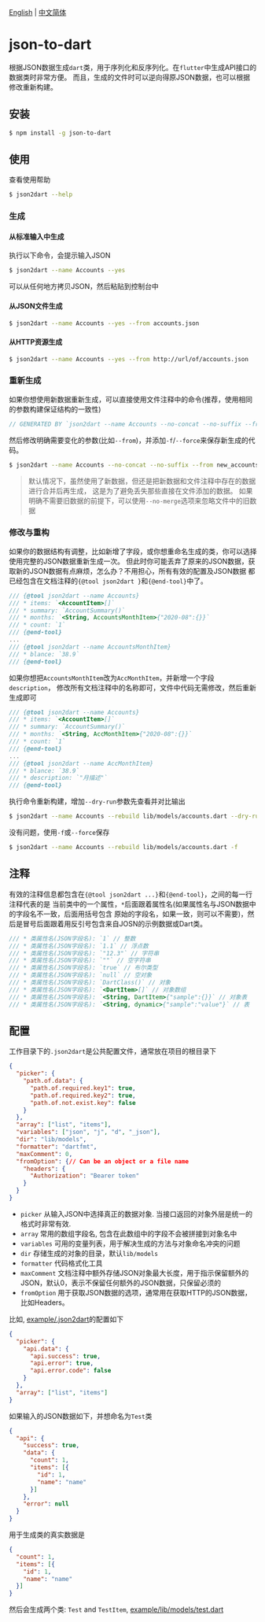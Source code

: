 [English](https://github.com/wenjunxiao/json-to-dart/blob/master/README.md) | [中文简体](https://github.com/wenjunxiao/json-to-dart/blob/master/README-ZH.md)

# json-to-dart

  根据JSON数据生成`dart`类，用于序列化和反序列化。在`flutter`中生成API接口的数据类时非常方便。
  而且，生成的文件时可以逆向得原JSON数据，也可以根据修改重新构建。

## 安装

```bash
$ npm install -g json-to-dart
```

## 使用

  查看使用帮助
```bash
$ json2dart --help
```
### 生成

#### 从标准输入中生成

  执行以下命令，会提示输入JSON
```bash
$ json2dart --name Accounts --yes
```
  可以从任何地方拷贝JSON，然后粘贴到控制台中

#### 从JSON文件生成

```bash
$ json2dart --name Accounts --yes --from accounts.json
```

#### 从HTTP资源生成

```bash
$ json2dart --name Accounts --yes --from http://url/of/accounts.json
```

### 重新生成

  如果你想使用新数据重新生成，可以直接使用文件注释中的命令(推荐，使用相同的参数构建保证结构的一致性)
```dart
// GENERATED BY `json2dart --name Accounts --no-concat --no-suffix --from accounts.json -y`
```
  然后修改明确需要变化的参数(比如`--from`)，并添加`-f`/`--force`来保存新生成的代码。
```bash
$ json2dart --name Accounts --no-concat --no-suffix --from new_accounts.json -y -f
```

>  默认情况下，虽然使用了新数据，但还是把新数据和文件注释中存在的数据进行合并后再生成，
  这是为了避免丢失那些直接在文件添加的数据。
  如果明确不需要旧数据的前提下，可以使用`--no-merge`选项来忽略文件中的旧数据

### 修改与重构

  如果你的数据结构有调整，比如新增了字段，或你想重命名生成的类，你可以选择使用完整的JSON数据重新生成一次。
  但此时你可能丢弃了原来的JSON数据，获取新的JSON数据有点麻烦，怎么办？不用担心，所有有效的配置及JSON数据
  都已经包含在文档注释的`{@tool json2dart }`和`{@end-tool}`中了。

```dart
/// {@tool json2dart --name Accounts}
/// * items: `<AccountItem>[]`
/// * summary: `AccountSummary()`
/// * months: `<String, AccountsMonthItem>{"2020-08":{}}`
/// * count: `1`
/// {@end-tool}
...
/// {@tool json2dart --name AccountsMonthItem}
/// * blance: `38.9`
/// {@end-tool}
```
  如果你想把`AccountsMonthItem`改为`AccMonthItem`，并新增一个字段`description`，
  修改所有文档注释中的名称即可，文件中代码无需修改，然后重新生成即可
```dart
/// {@tool json2dart --name Accounts}
/// * items: `<AccountItem>[]`
/// * summary: `AccountSummary()`
/// * months: `<String, AccMonthItem>{"2020-08":{}}`
/// * count: `1`
/// {@end-tool}
...
/// {@tool json2dart --name AccMonthItem}
/// * blance: `38.9`
/// * description: `"月描述"`
/// {@end-tool}
```
  执行命令重新构建，增加`--dry-run`参数先查看并对比输出
```bash
$ json2dart --name Accounts --rebuild lib/models/accounts.dart --dry-run
```
  没有问题，使用`-f`或`--force`保存
```bash
$ json2dart --name Accounts --rebuild lib/models/accounts.dart -f
```

## 注释

  有效的注释信息都包含在`{@tool json2dart ...}`和`{@end-tool}`，之间的每一行注释代表的是
  当前类中的一个属性，`*`后面跟着属性名(如果属性名与JSON数据中的字段名不一致，后面用括号包含
  原始的字段名，如果一致，则可以不需要)，然后是冒号后面跟着用反引号包含来自JOSN的示例数据或Dart类。
```dart
/// * 类属性名(JSON字段名): `1` // 整数
/// * 类属性名(JSON字段名): `1.1` // 浮点数
/// * 类属性名(JSON字段名): `"12.3"` // 字符串
/// * 类属性名(JSON字段名): `""` // 空字符串
/// * 类属性名(JSON字段名): `true` // 布尔类型
/// * 类属性名(JSON字段名): `null` // 空对象
/// * 类属性名(JSON字段名): `DartClass()` // 对象
/// * 类属性名(JSON字段名): `<DartItem>[]` // 对象数组
/// * 类属性名(JSON字段名): `<String, DartItem>{"sample":{}}` // 对象表
/// * 类属性名(JSON字段名): `<String, dynamic>{"sample":"value"}` // 表
```

## 配置

  工作目录下的`.json2dart`是公共配置文件，通常放在项目的根目录下
```json
{
  "picker": {
    "path.of.data": {
      "path.of.required.key1": true,
      "path.of.required.key2": true,
      "path.of.not.exist.key": false
    }
  },
  "array": ["list", "items"],
  "variables": ["json", "j", "d", "_json"],
  "dir": "lib/models", 
  "formatter": "dartfmt",
  "maxComment": 0,
  "fromOption": {// Can be an object or a file name
    "headers": {
      "Authorization": "Bearer token"
    }
  }
}
```

* `picker` 从输入JSON中选择真正的数据对象. 当接口返回的对象外层是统一的格式时非常有效.
* `array` 常用的数组字段名, 包含在此数组中的字段不会被拼接到对象名中
* `variables` 可用的变量列表，用于解决生成的方法与对象命名冲突的问题
* `dir` 存储生成的对象的目录，默认`lib/models`
* `formatter` 代码格式化工具
* `maxComment` 文档注释中额外存储JSON对象最大长度，用于指示保留额外的JSON，默认0，表示不保留任何额外的JSON数据，只保留必须的
* `fromOption` 用于获取JSON数据的选项，通常用在获取HTTP的JSON数据，比如Headers。

 比如, [example/.json2dart](example/.json2dart)的配置如下
```json
{
  "picker": {
    "api.data": {
      "api.success": true,
      "api.error": true,
      "api.error.code": false
    }
  },
  "array": ["list", "items"]
}
```

  如果输入的JSON数据如下，并想命名为`Test`类
```json
{
  "api": {
    "success": true,
    "data": {
      "count": 1,
      "items": [{
        "id": 1,
        "name": "name"
      }]
    },
    "error": null
  }
}
```
  用于生成类的真实数据是
```json
{
  "count": 1,
  "items": [{
    "id": 1,
    "name": "name"
  }]
}
```
  然后会生成两个类: `Test` and `TestItem`, [example/lib/models/test.dart](example/lib/models/test.dart)
